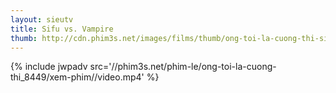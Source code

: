 ```yaml
---
layout: sieutv
title: Sifu vs. Vampire
thumb: http://cdn.phim3s.net/images/films/thumb/ong-toi-la-cuong-thi-sifu-vs-vampire-2014.jpg
---
```

{% include jwpadv src='//phim3s.net/phim-le/ong-toi-la-cuong-thi_8449/xem-phim//video.mp4' %}